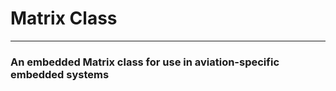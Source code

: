 # Matrix Class
-----------------------------
### An embedded Matrix class for use in aviation-specific embedded systems
